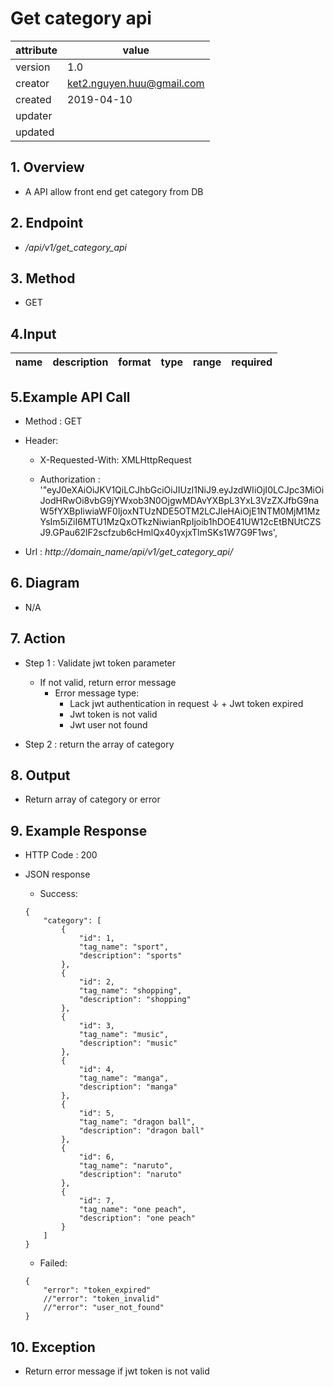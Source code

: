# Get category api   

| attribute | value |
|-----------|-------|
| version   | 1.0   |
| creator   | ket2.nguyen.huu@gmail.com |
| created   | 2019-04-10 |
| updater   | 
| updated   |  |

## 1. Overview 

- A API allow front end get category from DB

## 2. Endpoint

- */api/v1/get_category_api*

## 3. Method

- GET

## 4.Input 

name  | description| format | type | range | required
--- | ---| ---| ---|---|---


## 5.Example API Call

- Method : GET

- Header: 
    - X-Requested-With: XMLHttpRequest
    
    - Authorization : '"eyJ0eXAiOiJKV1QiLCJhbGciOiJIUzI1NiJ9.eyJzdWIiOjI0LCJpc3MiOiJodHRwOi8vbG9jYWxob3N0OjgwMDAvYXBpL3YxL3VzZXJfbG9naW5fYXBpIiwiaWF0IjoxNTUzNDE5OTM2LCJleHAiOjE1NTM0MjM1MzYsIm5iZiI6MTU1MzQxOTkzNiwianRpIjoib1hDOE41UW12cEtBNUtCZSJ9.GPau62lF2scfzub6cHmlQx40yxjxTlmSKs1W7G9F1ws',        
        
- Url : *http://domain_name/api/v1/get_category_api/*

## 6. Diagram 

- N/A

## 7. Action

- Step 1 : Validate jwt token  parameter
    + If not valid, return error message
        + Error message type: 
            + Lack jwt authentication in request
    ↓       + Jwt token expired
            + Jwt token is not valid
            + Jwt user not found

- Step 2 : return the array of category

## 8. Output

- Return array of category or error

## 9. Example Response 

- HTTP Code : 200

- JSON response 
    
    + Success:
    
    ```
    {
        "category": [
            {
                "id": 1,
                "tag_name": "sport",
                "description": "sports"
            },
            {
                "id": 2,
                "tag_name": "shopping",
                "description": "shopping"
            },
            {
                "id": 3,
                "tag_name": "music",
                "description": "music"
            },
            {
                "id": 4,
                "tag_name": "manga",
                "description": "manga"
            },
            {
                "id": 5,
                "tag_name": "dragon ball",
                "description": "dragon ball"
            },
            {
                "id": 6,
                "tag_name": "naruto",
                "description": "naruto"
            },
            {
                "id": 7,
                "tag_name": "one peach",
                "description": "one peach"
            }
        ]
    }
    ```
    
    + Failed: 
    
    ```
    {
        "error": "token_expired"
        //"error": "token_invalid"
        //"error": "user_not_found"
    }
    ```

## 10. Exception

- Return error message if jwt token is not valid 
